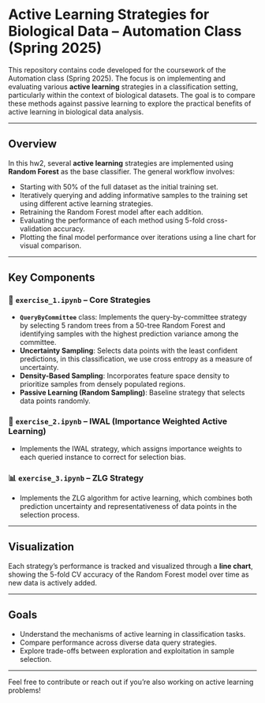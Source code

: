 # Active Learning Strategies for Biological Data – Automation Class (Spring 2025)

This repository contains code developed for the coursework of the Automation class (Spring 2025). The focus is on implementing and evaluating various **active learning** strategies in a classification setting, particularly within the context of biological datasets. The goal is to compare these methods against passive learning to explore the practical benefits of active learning in biological data analysis.

---

## Overview

In this hw2, several **active learning** strategies are implemented using **Random Forest** as the base classifier. The general workflow involves:

- Starting with 50% of the full dataset as the initial training set.
- Iteratively querying and adding informative samples to the training set using different active learning strategies.
- Retraining the Random Forest model after each addition.
- Evaluating the performance of each method using 5-fold cross-validation accuracy.
- Plotting the final model performance over iterations using a line chart for visual comparison.

---

## Key Components

### 🧪 `exercise_1.ipynb` – Core Strategies  
- **`QueryByCommittee`** class: Implements the query-by-committee strategy by selecting 5 random trees from a 50-tree Random Forest and identifying samples with the highest prediction variance among the committee.
- **Uncertainty Sampling**: Selects data points with the least confident predictions, in this classification, we use cross entropy as a measure of uncertainty.
- **Density-Based Sampling**: Incorporates feature space density to prioritize samples from densely populated regions.
- **Passive Learning (Random Sampling)**: Baseline strategy that selects data points randomly.

### 🧠 `exercise_2.ipynb` – IWAL (Importance Weighted Active Learning)  
- Implements the IWAL strategy, which assigns importance weights to each queried instance to correct for selection bias.

### 📊 `exercise_3.ipynb` – ZLG Strategy  
- Implements the ZLG algorithm for active learning, which combines both prediction uncertainty and representativeness of data points in the selection process.

---

## Visualization

Each strategy’s performance is tracked and visualized through a **line chart**, showing the 5-fold CV accuracy of the Random Forest model over time as new data is actively added.


---

## Goals

- Understand the mechanisms of active learning in classification tasks.
- Compare performance across diverse data query strategies.
- Explore trade-offs between exploration and exploitation in sample selection.

---

Feel free to contribute or reach out if you’re also working on active learning problems!
